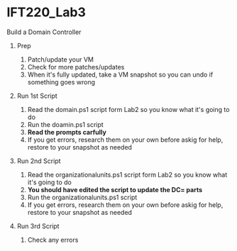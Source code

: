 # IFT220_Lab3
Build a Domain Controller

1. Prep
    1. Patch/update your VM
    1. Check for more patches/updates
    1. When it's fully updated, take a VM snapshot so you can undo if something goes wrong

1. Run 1st Script
    1. Read the domain.ps1 script form Lab2 so you know what it's going to do
    1. Run the doamin.ps1 script 
    1. **Read the prompts carfully**
    1. If you get errors, research them on your own before askig for help, restore to your snapshot as needed

1. Run 2nd Script
    1. Read the organizationalunits.ps1 script form Lab2 so you know what it's going to do
    1. **You should have edited the script to update the DC= parts**
    1. Run the organizationalunits.ps1 script
    1. If you get errors, research them on your own before askig for help, restore to your snapshot as needed

1. Run 3rd Script
    1. Check any errors

